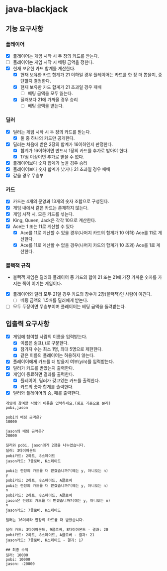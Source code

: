 # java-blackjack

## 기능 요구사항

### 플레이어

- [X] 플레이어는 게임 시작 시 두 장의 카드를 받는다.
- [ ] 플레이어는 게임 시작 시 베팅 금액을 정한다.
- [x] 현재 보유한 카드 합계를 계산한다.
    - [x] 현재 보유한 카드 합계가 21 이하일 경우 플레이어는 카드를 한 장 더 뽑을지, 중단할지 결정한다.
    - [x] 현재 보유한 카드 합계가 21 초과일 경우 패배
        - [ ] 베팅 금액을 모두 잃는다.
    - [x] 딜러보다 21에 가까울 경우 승리
        - [ ] 베팅 금액을 받는다.

### 딜러

- [x] 딜러는 게임 시작 시 두 장의 카드를 받는다.
    - [x] 둘 중 하나의 카드만 공개한다.
- [x] 딜러는 처음에 받은 2장의 합계가 16이하인지 판정한다.
    - [X] 합계가 16이하이면 반드시 1장의 카드를 추가로 받아야 한다.
    - [X] 17점 이상이면 추가로 받을 수 없다.
- [x] 플레이어보다 숫자 합계가 높을 경우 승리
- [x] 플레이어보다 숫자 합계가 낮거나 21 초과일 경우 패배
- [x] 같을 경우 무승부

### 카드

- [x] 카드는 4개의 문양과 13개의 숫자 조합으로 구성된다.
- [X] 게임 내에서 같은 카드는 존재하지 않는다.
- [X] 게임 시작 시, 모든 카드를 섞는다.
- [x] King, Queen, Jack은 각각 10으로 계산한다.
- [X] Ace는 1 또는 11로 계산할 수 있다
    - [X] Ace를 11로 계산할 수 있을 경우(나머지 카드의 합계가 10 이하) Ace를 11로 계산한다.
    - [X] Ace를 11로 계산할 수 없을 경우(나머지 카드의 합계가 10 초과) Ace를 1로 계산한다.

### 블랙잭 규칙

- 블랙잭 게임은 딜러와 플레이어 중 카드의 합이 21 또는 21에 가장 가까운 숫자를 가지는 쪽이 이기는 게임이다.

- [x] 플레이어와 딜러 모두 21일 경우 카드의 장수가 2장(블랙잭)인 사람이 이긴다.
    - [ ] 베팅 금액의 1.5배를 딜러에게 받는다.
- [ ] 모두 두장이면 무승부이며 플레이어는 베팅 금액을 돌려받는다.

## 입출력 요구사항

- [x] 게임에 참여할 사람의 이름을 입력받는다.
    - [x] 이름은 쉼표(,)로 구분한다.
    - [x] 참가자 수는 최소 1명, 최대 5명으로 제한한다.
    - [x] 같은 이름의 플레이어는 허용하지 않는다.
- [x] 플레이어에게 카드를 더 받을지 여부(y/n)를 입력받는다.
- [X] 딜러가 카드를 받았는지 출력한다.
- [X] 게임이 종료하면 결과를 출력한다.
    - [X] 플레이어, 딜러가 갖고있는 카드를 출력한다.
    - [X] 카드의 숫자 합계를 출력한다.
- [X] 딜러와 플레이어의 승, 패를 출력한다.

~~~
게임에 참여할 사람의 이름을 입력하세요.(쉼표 기준으로 분리)
pobi,jason

pobi의 배팅 금액은?
10000

jason의 배팅 금액은?
20000

딜러와 pobi, jason에게 2장을 나누었습니다.
딜러: 3다이아몬드
pobi카드: 2하트, 8스페이드
jason카드: 7클로버, K스페이드

pobi는 한장의 카드를 더 받겠습니까?(예는 y, 아니오는 n)
y
pobi카드: 2하트, 8스페이드, A클로버
pobi는 한장의 카드를 더 받겠습니까?(예는 y, 아니오는 n)
n
pobi카드: 2하트, 8스페이드, A클로버
jason은 한장의 카드를 더 받겠습니까?(예는 y, 아니오는 n)
n
jason카드: 7클로버, K스페이드

딜러는 16이하라 한장의 카드를 더 받았습니다.

딜러 카드: 3다이아몬드, 9클로버, 8다이아몬드 - 결과: 20
pobi카드: 2하트, 8스페이드, A클로버 - 결과: 21
jason카드: 7클로버, K스페이드 - 결과: 17

## 최종 수익
딜러: 10000
pobi: 10000
jason: -20000
~~~
